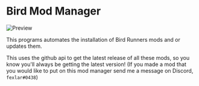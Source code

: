 # Bird Mod Manager
![Preview](https://i.imgur.com/8WOWdE8.png)

This programs automates the installation of Bird Runners mods and or updates them.


This uses the github api to get the latest release of all these mods, so you know you'll always be getting the latest version!
(If you made a mod that you would like to put on this mod manager send me a message on Discord, `fexlar#0438`)
